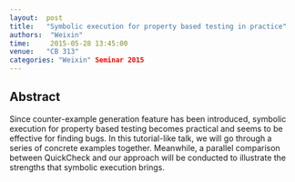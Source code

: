 ```yaml
--- 
layout:  post 
title:   "Symbolic execution for property based testing in practice"
authors:  "Weixin"
time:     2015-05-28 13:45:00
venue:   "CB 313"
categories: "Weixin" Seminar 2015
--- 
```

## Abstract

Since counter-example generation feature has been introduced, symbolic
execution for property based testing becomes practical and seems to be
effective for finding bugs. In this tutorial-like talk, we will go
through a series of concrete examples together. Meanwhile, a parallel
comparison between QuickCheck and our approach will be conducted to
illustrate the strengths that symbolic execution brings.

